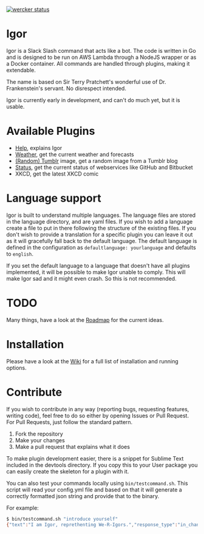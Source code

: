 [![wercker status](https://app.wercker.com/status/eea144a7251e1b84d514904e19eff205/s/master "wercker status")](https://app.wercker.com/project/byKey/eea144a7251e1b84d514904e19eff205)

# Igor

Igor is a Slack Slash command that acts like a bot. The code is written in Go and is designed to be run on AWS Lambda through a NodeJS wrapper or as a Docker container. All commands are handled through plugins, making it extendable.

The name is based on Sir Terry Pratchett's wonderful use of Dr. Frankenstein's servant. No disrespect intended.

Igor is currently early in development, and can't do much yet, but it is usable.

# Available Plugins

* [Help](https://github.com/ArjenSchwarz/igor/wiki/Plugin:-Help), explains Igor
* [Weather](https://github.com/ArjenSchwarz/igor/wiki/Plugin:-Weather), get the current weather and forecasts
* [(Random) Tumblr](https://github.com/ArjenSchwarz/igor/wiki/Plugin:-(Random)-Tumblr) image, get a random image from a Tumblr blog
* [Status](https://github.com/ArjenSchwarz/igor/wiki/Plugin:-Status), get the current status of webservices like GitHub and Bitbucket
* XKCD, get the latest XKCD comic

# Language support

Igor is built to understand multiple languages. The language files are stored in the language directory, and are yaml files. If you wish to add a language create a file to put in there following the structure of the existing files. If you don't wish to provide a translation for a specific plugin you can leave it out as it will gracefully fall back to the default language. The default language is defined in the configuration as `defaultlanguage: yourlanguage` and defaults to `english`.

If you set the default language to a language that doesn't have all plugins implemented, it will be possible to make Igor unable to comply. This will make Igor sad and it might even crash. So this is not recommended.

# TODO

Many things, have a look at the [Roadmap](https://github.com/ArjenSchwarz/igor/wiki/Roadmap) for the current ideas.

# Installation

Please have a look at the [Wiki](https://github.com/ArjenSchwarz/igor/wiki) for a full list of installation and running options.

# Contribute

If you wish to contribute in any way (reporting bugs, requesting features, writing code), feel free to do so either by opening Issues or Pull Request. For Pull Requests, just follow the standard pattern.

1. Fork the repository
2. Make your changes
3. Make a pull request that explains what it does

To make plugin development easier, there is a snippet for Sublime Text included in the devtools directory. If you copy this to your User package you can easily create the skeleton for a plugin with it.

You can also test your commands locally using `bin/testcommand.sh`. This script will read your config.yml file and based on that it will generate a correctly formatted json string and provide that to the binary.

For example:

```bash
$ bin/testcommand.sh "introduce yourself"
{"text":"I am Igor, reprethenting We-R-Igors.","response_type":"in_channel","attachments":[{"title":"A Spare Hand When Needed","text":"We come from Überwald, but are alwayth where we are needed motht.\nRun */igor help* to see which Igors are currently available.","mrkdwn_in":["text"]}]}
```
